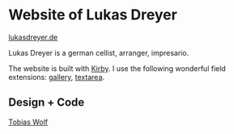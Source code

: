 # Website of Lukas Dreyer
[lukasdreyer.de](//lukasdreyer.de)

Lukas Dreyer is a german cellist, arranger, impresario.

The website is built with [Kirby](//getkirby.com). I use the following wonderful field extensions: [gallery](//github.com/TimOetting/kirby-gallery), [textarea](//github.com/medienbaecker/kirby-enhanced-textarea).


## Design + Code
[Tobias Wolf](//tobiaswolf.me)

